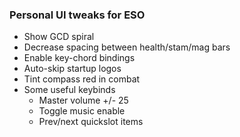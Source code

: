 ### Personal UI tweaks for ESO

* Show GCD spiral
* Decrease spacing between health/stam/mag bars
* Enable key-chord bindings
* Auto-skip startup logos
* Tint compass red in combat
* Some useful keybinds
   * Master volume +/- 25
   * Toggle music enable
   * Prev/next quickslot items
